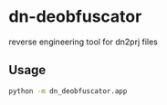 # dn-deobfuscator

reverse engineering tool for dn2prj files

## Usage

```bash
python -m dn_deobfuscator.app
```
